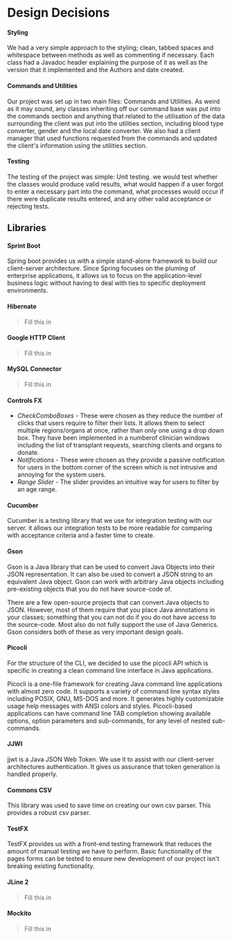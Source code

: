 # Design Decisions

#### Styling
We had a very simple approach to the styling; clean, tabbed spaces and whitespace between methods as well as
commenting if necessary. Each class had a Javadoc header explaining the purpose of it as well as the version
that it implemented and the Authors and date created.

#### Commands and Utilities
Our project was set up in two main files: Commands and Utilities. As weird as it may sound,
any classes inheriting off our command base was put into the commands section and anything that related to
the utilisation of the data surrounding the client was put into the utilities section, including blood type converter,
gender and the local date converter. We also had a client manager that used functions requested from the commands and
updated the client's information using the utilities section.

#### Testing
The testing of the project was simple: Unit testing. we would test whether the classes would produce
valid results, what would happen if a user forgot to enter a necessary part into the command, what processes
would occur if there were duplicate results entered, and any other valid acceptance or rejecting tests.


## Libraries

#### Sprint Boot
Spring boot provides us with a simple stand-alone framework to build our client-server architecture. Since Spring
focuses on the pluming of enterprise applications, it allows us to focus on the application-level business logic without
having to deal with ties to specific deployment environments.


#### Hibernate
> Fill this in


#### Google HTTP Client
> Fill this in


#### MySQL Connector
> Fill this in

#### Controls FX
* *CheckComboBoxes* - These were chosen as they reduce the number of clicks that users require to filter their lists. 
It allows them to select multiple regions/organs at once, rather than only one using a drop down box. They have been implemented 
in a numberof clinician windows including the list of transplant requests, searching clients and organs to donate.
* *Notifications* - These were chosen as they provide a passive notification for users in the bottom corner of the screen
which is not intrusive and annoying for the system users.
* *Range Slider* - The slider provides an intuitive way for users to filter by an age range.


#### Cucumber
Cucumber is a testing library that we use for integration testing with our server. it allows our integration tests to be more readable for
comparing with acceptance criteria and a faster time to create.


#### Gson
Gson is a Java library that can be used to convert Java Objects into their JSON representation.
It can also be used to convert a JSON string to an equivalent Java object.
Gson can work with arbitrary Java objects including pre-existing objects that you do not have
source-code of.

There are a few open-source projects that can convert Java objects to JSON.
However, most of them require that you place Java annotations in your classes; something that you
can not do if you do not have access to the source-code. Most also do not fully support the use
of Java Generics. Gson considers both of these as very important design goals.


#### Picocli
For the structure of the CLI, we decided to use the picocli API which is specific in creating a clean
command line interface in Java applications.

Picocli is a one-file framework for creating Java command line applications with almost zero code.
It supports a variety of command line syntax styles including POSIX, GNU, MS-DOS and more.
It generates highly customizable usage help messages with ANSI colors and styles.
Picocli-based applications can have command line TAB completion showing available options,
option parameters and sub-commands, for any level of nested sub-commands.


#### JJWI
jjwt is a Java JSON Web Token. We use it to assist with our client-server architectures authentication. It gives us assurance that
token generation is handled properly.


#### Commons CSV
This library was used to save time on creating our own csv parser. This provides a robust csv parser.

#### TestFX
TestFX provides us with a front-end testing framework that reduces the amount of manual testing we have to perform.
Basic functionality of the pages forms can be tested to ensure new development of our project isn't breaking existing
functionality.

#### JLine 2
> Fill this in

#### Mockito
> Fill this in


